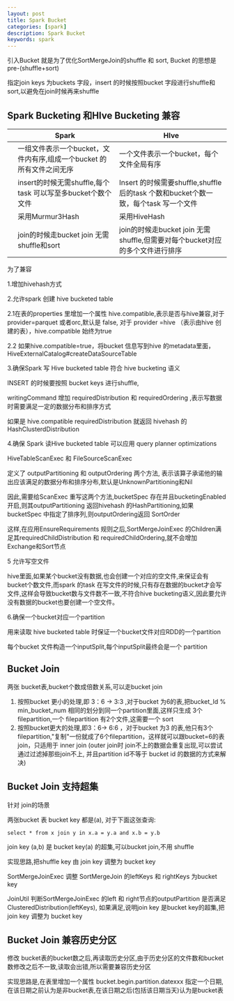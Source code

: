 ```yaml
---
layout: post
title: Spark Bucket
categories: [spark]
description: Spark Bucket
keywords: spark
---
```




引入Bucket 就是为了优化SortMergeJoin的shuffle 和 sort, Bucket 的思想是 pre-(shuffle+sort)

指定join keys 为buckets 字段，insert 的时候按照bucket 字段进行shuffle和sort,以避免在join时候再来shuffle



## Spark Bucketing 和HIve Bucketing 兼容

|      | Spark                                                        | HIve                                                         |
| ---- | ------------------------------------------------------------ | ------------------------------------------------------------ |
|      | 一组文件表示一个bucket，文件内有序,组成一个bucket 的所有文件之间无序 | 一个文件表示一个bucket，每个文件全局有序                     |
|      | insert的时候无需shuffle,每个task 可以写至多bucket个数个文件  | Insert 的时候需要shuffle,shuffle 后的task 个数和bucket个数一致，每个task 写一个文件 |
|      | 采用Murmur3Hash                                              | 采用HiveHash                                                 |
|      | join的时候走bucket join 无需shuffle和sort                    | join的时候走bucket join 无需shuffle,但需要对每个bucket对应的多个文件进行排序 |



为了兼容

1.增加hivehash方式

2.允许spark 创建 hive bucketed table

   2.1在表的properties 里增加一个属性 hive.compatible,表示是否与hive兼容,对于provider=parquet 或者orc,默认是 false, 对于 provider =hive （表示由hive 创建的表），hive.compatible 始终为true

  2.2 如果hive.compatible=true，将bucket 信息写到hive 的metadata里面，HiveExternalCatalog#createDataSourceTable



3.确保Spark 写 Hive bucketed table 符合 hive bucketing 语义

INSERT 的时候要按照 bucket keys 进行shuffle,

writingCommand 增加 requiredDistribution 和 requiredOrdering ,表示写数据时需要满足一定的数据分布和排序方式

如果是 hive.compatible requiredDistribution 就返回 hivehash 的HashClusterdDistribution

4.确保 Spark 读Hive bucketed table 可以应用 query planner optimizations

HiveTableScanExec 和 FileSourceScanExec 

定义了 outputPartitioning 和 outputOrdering 两个方法, 表示该算子承诺他的输出应该满足的数据分布和排序分布,默认是UnknownPartitioning和Nil

因此,需要给ScanExec 重写这两个方法,bucketSpec 存在并且bucketingEnabled开启,则其outputPartitioning 返回hivehash 的HashPartitioning,如果bucketSpec 中指定了排序列,则outputOrdering返回 SortOrder

这样,在应用EnsureRequirements 规则之后,SortMergeJoinExec 的Children满足其requiredChildDistribution 和 requiredChildOrdering,就不会增加 Exchange和Sort节点



5 允许写空文件

hive里面,如果某个bucket没有数据,也会创建一个对应的空文件,来保证会有bucket个数文件,而spark 的task 在写文件的时候,只有存在数据的bucket才会写文件,这样会导致bucket数与文件数不一致,不符合hive bucketing语义,因此要允许没有数据的bucket也要创建一个空文件。

6.确保一个bucket对应一个partition

用来读取 hive bucketed table 时保证一个bucket文件对应RDD的一个partition

每个bucket 文件构造一个inputSplit,每个inputSplit最终会是一个 partition



## Bucket Join

两张 bucket表,bucket个数成倍数关系,可以走bucket join

1. 按照bucket 更小的处理,即 3：6 -> 3:3 ,对于bucket 为6的表,把bucket_Id % min_bucket_num 相同的划分到同一个partition里面,这样只生成 3个filepartition,一个 filepartition 有2个文件,这需要一个 sort
2. 按照bucket更大的处理,即3：6-> 6:6 ，对于bucket 为3 的表,他只有3个filepartition,"复制"一份就成了6个filepartition，这样就可以跟bucket=6的表join，只适用于 inner join (outer join时 join不上的数据会重复出现,可以尝试通过过滤掉那些join不上, 并且partition id不等于 bucket id 的数据的方式来解决)

## Bucket Join 支持超集

针对 join的场景

两张bucket 表 bucket key 都是(a), 对于下面这张查询:

```
select * from x join y in x.a = y.a and x.b = y.b
```

join key (a,b) 是 bucket key(a) 的超集,可以bucket join,不用 shuffle

实现思路,把shuffle key 由 join key 调整为 bucket key



SortMergeJoinExec 调整 SortMergeJoin 的leftKeys 和 rightKeys 为bucket key

JoinUtil 判断SortMergeJoinExec 的left 和 right节点的outputPartition 是否满足ClusteredDistribution(leftKeys), 如果满足,说明join key 是bucket key的超集,把join key 调整为 bucket key



## Bucket Join 兼容历史分区

修改 bucket表的bucket数之后,再读取历史分区,由于历史分区的文件数和bucket数修改之后不一致,读取会出错,所以需要兼容历史分区

实现思路是,在表里增加一个属性 bucket.begin.partition.datexxx 指定一个日期,在该日期之前认为是非bucket表,在该日期之后(包括该日期当天)认为是bucket表





